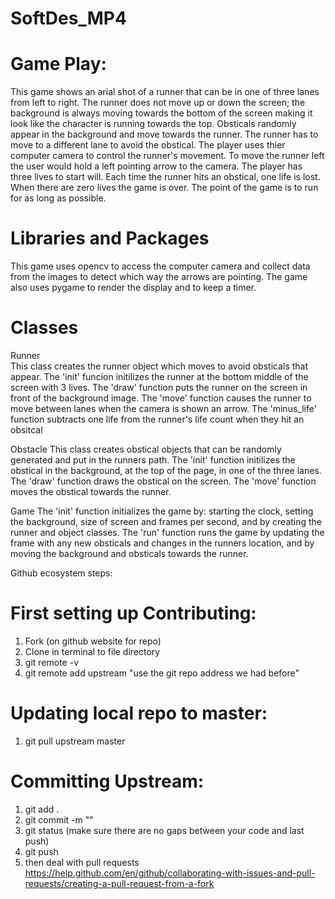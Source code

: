# SoftDes_MP4

# Game Play:
This game shows an arial shot of a runner that can be in one of three lanes from left to right. The runner does not move up or down the screen; the background is always moving towards the bottom of the screen making it look like the character is running towards the top. Obsticals randomly appear in the background and move towards the runner. The runner has to move to a different lane to avoid the obstical. The player uses thier computer camera to control the runner's movement. To move the runner left the user would hold a left pointing arrow to the camera. The player has three lives to start will. Each time the runner hits an obstical, one life is lost. When there are zero lives the game is over. The point of the game is to run for as long as possible.


# Libraries and Packages
This game uses opencv to access the computer camera and collect data from the images to detect which way the arrows are pointing.
The game also uses pygame to render the display and to keep a timer. 

# Classes 

Runner  
This class creates the runner object which moves to avoid obsticals that appear.
The 'init' funcion initilizes the runner at the bottom middle of the screen with 3 lives.
The 'draw' function puts the runner on the screen in front of the background image.
The 'move' function causes the runner to move between lanes when the camera is shown an arrow. 
The 'minus_life' function subtracts one life from the runner's life count when they hit an obsitcal

Obstacle 
This class creates obstical objects that can be randomly generated and put in the runners path. 
The 'init' function initilizes the obstical in the background, at the top of the page, in one of the three lanes.
The 'draw' function draws the obstical on the screen. 
The 'move' function moves the obstical towards the runner.

Game 
The 'init' function initializes the game by: starting the clock, setting the background, size of screen and frames per second, and by creating the runner and object classes.
The 'run' function runs the game by updating the frame with any new obsticals and changes in the runners location, and by moving the background and obsticals towards the runner. 




Github ecosystem steps:
# First setting up Contributing: 
1. Fork (on github website for repo)
2. Clone in terminal to file directory
3. git remote -v
4. git remote add upstream "use the git repo address we had before"
# Updating local repo to master:
1. git pull upstream master
# Committing Upstream:
1. git add .
2. git commit -m ""
3. git status    (make sure there are no gaps between your code and last push)
4. git push
5. then deal with pull requests https://help.github.com/en/github/collaborating-with-issues-and-pull-requests/creating-a-pull-request-from-a-fork

